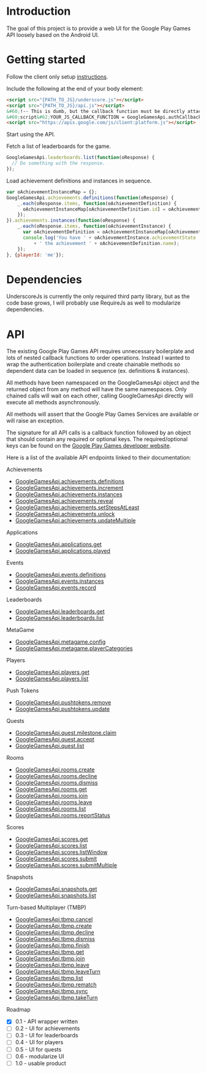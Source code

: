 Introduction
============

The goal of this project is to provide a web UI for the Google Play Games API
loosely based on the Android UI.

Getting started
===============

Follow the client only setup [instructions](https://developers.google.com/games/services/web/clientsetup).

Include the following at the end of your body element:

```html
<script src="{PATH_TO_JS}/underscore.js"></script>
<script src="{PATH_TO_JS}/api.js"></script>
&#60;!-- This is dumb, but the callback function must be directly attached to window. --&#62;
&#60;script&#62;YOUR_JS_CALLBACK_FUNCTION = GoogleGamesApi.authCallback;&#60;/script&#62;
<script src="https://apis.google.com/js/client:platform.js"></script>
```

Start using the API.

Fetch a list of leaderboards for the game.
```javascript
GoogleGamesApi.leaderboards.list(function(oResponse) {
  // Do something with the response.
});
```

Load achievement definitions and instances in sequence.
```javascript
var oAchievementInstanceMap = {};
GoogleGamesApi.achievements.definitions(function(oResponse) {
    _.each(oResponse.items, function(oAchievementDefinition) {
      oAchievementInstanceMap[oAchievementDefinition.id] = oAchievementDefinition;
    });
}).achievements.instances(function(oResponse) {
    _.each(oResponse.items, function(oAchievementInstance) {
      var oAchievementDefinition = oAchievementInstanceMap[oAchievementInstance.id];
      console.log('You have ' + oAchievementInstance.achievementState
          + ' the achievement ' + oAchievementDefinition.name);
    });
}, {playerId: 'me'});
```

Dependencies
============

UnderscoreJs is currently the only required third party library, but as the
code base grows, I will probably use RequireJs as well to modularize
dependencies.

API
===

The existing Google Play Games API requires unnecessary boilerplate and lots of
nested callback functions to order operations. Instead I wanted to wrap the
authentication boilerplate and create chainable methods so dependent data can
be loaded in sequence (ex. definitions & instances).

All methods have been namespaced on the GoogleGamesApi object and the returned
object from any method will have the same namespaces. Only chained calls will
wait on each other, calling GoogleGamesApi directly will execute all methods
asynchronously.

All methods will assert that the Google Play Games Services are available or
will raise an exception.

The signature for all API calls is a callback function followed by an object
that should contain any required or optional keys. The required/optional keys
can be found on the [Google Play Games developer website](https://developers.google.com/games/services/web/api/index).

Here is a list of the available API endpoints linked to their documentation:

Achievements
* [GoogleGamesApi.achievements.definitions](https://developers.google.com/games/services/web/api/achievementDefinitions/list)
* [GoogleGamesApi.achievements.increment](https://developers.google.com/games/services/web/api/achievements/increment)
* [GoogleGamesApi.achievements.instances](https://developers.google.com/games/services/web/api/achievements/list)
* [GoogleGamesApi.achievements.reveal](https://developers.google.com/games/services/web/api/achievements/reveal)
* [GoogleGamesApi.achievements.setStepsAtLeast](https://developers.google.com/games/services/web/api/achievements/setStepsAtLeast)
* [GoogleGamesApi.achievements.unlock](https://developers.google.com/games/services/web/api/achievements/unlock)
* [GoogleGamesApi.achievements.updateMultiple](https://developers.google.com/games/services/web/api/achievements/updateMultiple)

Applications
* [GoogleGamesApi.applications.get](https://developers.google.com/games/services/web/api/applications/get)
* [GoogleGamesApi.applications.played](https://developers.google.com/games/services/web/api/applications/played)

Events
* [GoogleGamesApi.events.definitions](https://developers.google.com/games/services/web/api/events/listDefinitions)
* [GoogleGamesApi.events.instances](https://developers.google.com/games/services/web/api/events/listByPlayer)
* [GoogleGamesApi.events.record](https://developers.google.com/games/services/web/api/events/record)

Leaderboards
* [GoogleGamesApi.leaderboards.get](https://developers.google.com/games/services/web/api/leaderboards/get)
* [GoogleGamesApi.leaderboards.list](https://developers.google.com/games/services/web/api/leaderboards/list)

MetaGame
* [GoogleGamesApi.metagame.config](https://developers.google.com/games/services/web/api/metagame/getMetagameConfig)
* [GoogleGamesApi.metagame.playerCategories](https://developers.google.com/games/services/web/api/metagame/listCategoriesByPlayer)

Players
* [GoogleGamesApi.players.get](https://developers.google.com/games/services/web/api/players/get)
* [GoogleGamesApi.players.list](https://developers.google.com/games/services/web/api/players/list)

Push Tokens
* [GoogleGamesApi.pushtokens.remove](https://developers.google.com/games/services/web/api/pushtokens/remove)
* [GoogleGamesApi.pushtokens.update](https://developers.google.com/games/services/web/api/pushtokens/update)

Quests
* [GoogleGamesApi.quest.milestone.claim](https://developers.google.com/games/services/web/api/questMilestones/claim)
* [GoogleGamesApi.quest.accept](https://developers.google.com/games/services/web/api/quests/accept)
* [GoogleGamesApi.quest.list](https://developers.google.com/games/services/web/api/quests/list)

Rooms
* [GoogleGamesApi.rooms.create](https://developers.google.com/games/services/web/api/rooms/create)
* [GoogleGamesApi.rooms.decline](https://developers.google.com/games/services/web/api/rooms/decline)
* [GoogleGamesApi.rooms.dismiss](https://developers.google.com/games/services/web/api/rooms/dismiss)
* [GoogleGamesApi.rooms.get](https://developers.google.com/games/services/web/api/rooms/get)
* [GoogleGamesApi.rooms.join](https://developers.google.com/games/services/web/api/rooms/join)
* [GoogleGamesApi.rooms.leave](https://developers.google.com/games/services/web/api/rooms/leave)
* [GoogleGamesApi.rooms.list](https://developers.google.com/games/services/web/api/rooms/list)
* [GoogleGamesApi.rooms.reportStatus](https://developers.google.com/games/services/web/api/rooms/reportStatus)

Scores
* [GoogleGamesApi.scores.get](https://developers.google.com/games/services/web/api/scores/get)
* [GoogleGamesApi.scores.list](https://developers.google.com/games/services/web/api/scores/list)
* [GoogleGamesApi.scores.listWindow](https://developers.google.com/games/services/web/api/scores/listWindow)
* [GoogleGamesApi.scores.submit](https://developers.google.com/games/services/web/api/scores/submit)
* [GoogleGamesApi.scores.submitMultiple](https://developers.google.com/games/services/web/api/scores/submitMultiple)

Snapshots
* [GoogleGamesApi.snapshots.get](https://developers.google.com/games/services/web/api/snapshots/get)
* [GoogleGamesApi.snapshots.list](https://developers.google.com/games/services/web/api/snapshots/list)

Turn-based Multiplayer (TMBP)
* [GoogleGamesApi.tbmp.cancel](https://developers.google.com/games/services/web/api/turnBasedMatches/cancel)
* [GoogleGamesApi.tbmp.create](https://developers.google.com/games/services/web/api/turnBasedMatches/create)
* [GoogleGamesApi.tbmp.decline](https://developers.google.com/games/services/web/api/turnBasedMatches/decline)
* [GoogleGamesApi.tbmp.dismiss](https://developers.google.com/games/services/web/api/turnBasedMatches/dismiss)
* [GoogleGamesApi.tbmp.finish](https://developers.google.com/games/services/web/api/turnBasedMatches/finish)
* [GoogleGamesApi.tbmp.get](https://developers.google.com/games/services/web/api/turnBasedMatches/get)
* [GoogleGamesApi.tbmp.join](https://developers.google.com/games/services/web/api/turnBasedMatches/join)
* [GoogleGamesApi.tbmp.leave](https://developers.google.com/games/services/web/api/turnBasedMatches/leave)
* [GoogleGamesApi.tbmp.leaveTurn](https://developers.google.com/games/services/web/api/turnBasedMatches/leaveTurn)
* [GoogleGamesApi.tbmp.list](https://developers.google.com/games/services/web/api/turnBasedMatches/list)
* [GoogleGamesApi.tbmp.rematch](https://developers.google.com/games/services/web/api/turnBasedMatches/rematch)
* [GoogleGamesApi.tbmp.sync](https://developers.google.com/games/services/web/api/turnBasedMatches/sync)
* [GoogleGamesApi.tbmp.takeTurn](https://developers.google.com/games/services/web/api/turnBasedMatches/takeTurn)

Roadmap
- [x] 0.1 - API wrapper written
- [ ] 0.2 - UI for achievements
- [ ] 0.3 - UI for leaderboards
- [ ] 0.4 - UI for players
- [ ] 0.5 - UI for quests
- [ ] 0.6 - modularize UI
- [ ] 1.0 - usable product